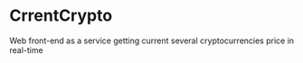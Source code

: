 # CrrentCrypto
Web front-end as a service getting current several cryptocurrencies price in real-time
